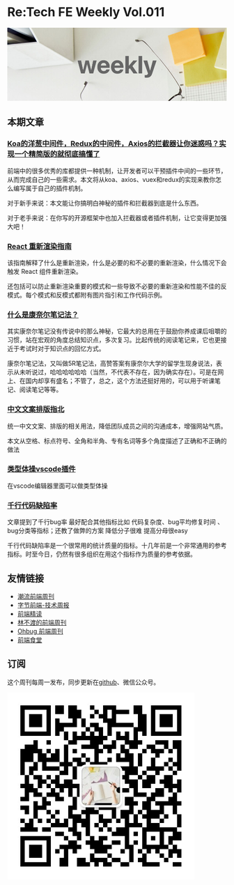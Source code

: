 # Re:Tech FE Weekly Vol.011

![](https://raw.githubusercontent.com/retech-fe/image-hosting/main/img/2022/08/08/11-10-04-9b39540aa9ffa2223c6198a222fb47a0-dcca450c-0118-4e49-b97a-d3c3b7571eb2-725b53.png)

## 本期文章

### [Koa的洋葱中间件，Redux的中间件，Axios的拦截器让你迷惑吗？实现一个精简版的就彻底搞懂了](https://juejin.cn/post/6844904039608500237)

前端中的很多优秀的库都提供一种机制，让开发者可以干预插件中间的一些环节，从而完成自己的一些需求。本文将从koa、axios、vuex和redux的实现来教你怎么编写属于自己的插件机制。

对于新手来说：本文能让你搞明白神秘的插件和拦截器到底是什么东西。

对于老手来说：在你写的开源框架中也加入拦截器或者插件机制，让它变得更加强大吧！


### [React 重新渲染指南](https://juejin.cn/post/7129670327725981732)

该指南解释了什么是重新渲染，什么是必要的和不必要的重新渲染，什么情况下会触发 React 组件重新渲染。

还包括可以防止重新渲染重要的模式和一些导致不必要的重新渲染和性能不佳的反模式。每个模式和反模式都附有图片指引和工作代码示例。


### [什么是康奈尔笔记法？](https://www.zhihu.com/question/19652630/answer/336412087)

其实康奈尔笔记没有传说中的那么神秘，它最大的总用在于鼓励你养成课后咀嚼的习惯，站在宏观的角度总结知识点，多次复习。比起传统的阅读笔记来，它也更接近于考试时对于知识点的回忆方式。

康奈尔笔记法，又叫做5R笔记法，高赞答案有康奈尔大学的留学生现身说法，表示从未听说过，哈哈哈哈哈哈（当然，不代表不存在，因为确实存在）。可是在网上、在国内却享有盛名；不管了，总之，这个方法还挺好用的，可以用于听课笔记、阅读笔记等等。


### [中文文案排版指北](https://github.com/sparanoid/chinese-copywriting-guidelines/blob/master/README.zh-Hans.md)

统一中文文案、排版的相关用法，降低团队成员之间的沟通成本，增强网站气质。

本文从空格、标点符号、全角和半角、专有名词等多个角度描述了正确和不正确的做法

### [类型体操vscode插件](https://marketplace.visualstudio.com/items?itemName=YRM.type-challenges)

在vscode编辑器里面可以做类型体操


### [千行代码缺陷率](https://www.toutiao.com/article/6947614195840074254)

文章提到了千行bug率 最好配合其他指标比如 代码复杂度、bug平均修复时间 、bug分类等指标；还教了做弊的方案 降低分子很难 提高分母很easy

千行代码缺陷率是一个很常用的统计质量的指标。十几年前是一个非常通用的参考指标。时至今日，仍然有很多组织在用这个指标作为质量的参考依据。


## 友情链接

- [潮流前端周刊](https://github.com/tw93/weekly)
- [字节前端-技术周报](https://juejin.cn/user/4098589725834317)
- [前端精读](https://github.com/ascoders/weekly)
- [林不渡的前端周刊](https://fe-weekly.netlify.app/)
- [Ohbug 前端周刊](https://github.com/ohbug-org/weekly)
- [前端食堂](https://github.com/Geekhyt/weekly)

## 订阅

这个周刊每周一发布，同步更新在[github](https://github.com/retech-fe/weekly)、微信公众号。

![](https://raw.githubusercontent.com/retech-fe/image-hosting/main/img/2022/08/08/11-10-31-00dddeb5e5c7f41d76b8a886daf30c30-qrcode_for_gh_1ab4464eae79_430-173b0f.jpg)


